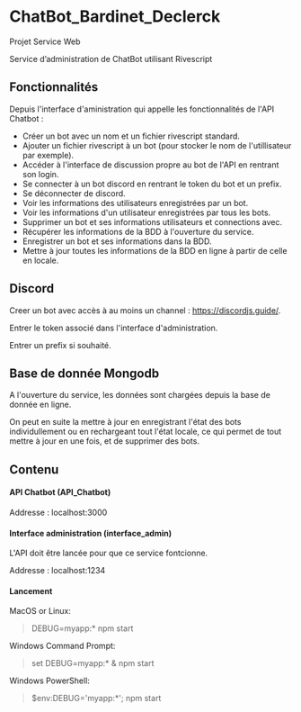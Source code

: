 # ChatBot_Bardinet_Declerck
Projet Service Web

Service d’administration de ChatBot utilisant Rivescript

## Fonctionnalités
Depuis l'interface d'aministration qui appelle les fonctionnalités de l'API Chatbot :
- Créer un bot avec un nom et un fichier rivescript standard.
- Ajouter un fichier rivescript à un bot (pour stocker le nom de l'utillisateur par exemple).
- Accéder à l'interface de discussion propre au bot de l'API en rentrant son login.
- Se connecter à un bot discord en rentrant le token du bot et un prefix.
- Se déconnecter de discord.
- Voir les informations des utilisateurs enregistrées par un bot.
- Voir les informations d'un utilisateur enregistrées par tous les bots.
- Supprimer un bot et ses informations utilisateurs et connections avec.
- Récupérer les informations de la BDD à l'ouverture du service.
- Enregistrer un bot et ses informations dans la BDD.
- Mettre à jour toutes les informations de la BDD en ligne à partir de celle en locale.


## Discord
Creer un bot avec accès à au moins un channel : https://discordjs.guide/.

Entrer le token associé dans l'interface d'administration.

Entrer un prefix si souhaité.

## Base de donnée Mongodb
A l'ouverture du service, les données sont chargées depuis la base de donnée en ligne.

On peut en suite la mettre à jour en enregistrant l'état des bots individullement ou en rechargeant tout l'état locale, ce qui permet de tout mettre à jour en une fois, et de supprimer des bots.

## Contenu
#### API Chatbot (API_Chatbot)
Addresse : localhost:3000

#### Interface administration (interface_admin)
L'API doit être lancée pour que ce service fontcionne.

Addresse : localhost:1234

#### Lancement
MacOS or Linux:

> DEBUG=myapp:* npm start

Windows Command Prompt:

> set DEBUG=myapp:* & npm start

Windows PowerShell:

> $env:DEBUG='myapp:*'; npm start
